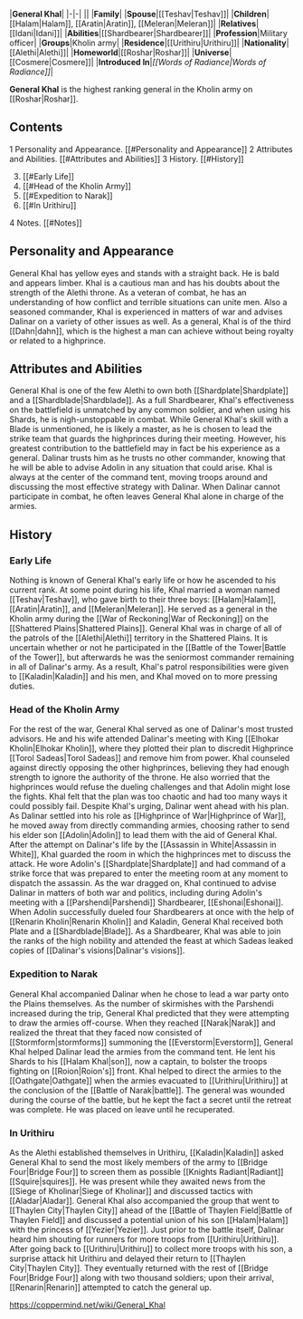 |**General Khal**|
|-|-|
||
|**Family**|
|**Spouse**|[[Teshav\|Teshav]]|
|**Children**|[[Halam\|Halam]], [[Aratin\|Aratin]], [[Meleran\|Meleran]]|
|**Relatives**|[[Idani\|Idani]]|
|**Abilities**|[[Shardbearer\|Shardbearer]]|
|**Profession**|Military officer|
|**Groups**|Kholin army|
|**Residence**|[[Urithiru\|Urithiru]]|
|**Nationality**|[[Alethi\|Alethi]]|
|**Homeworld**|[[Roshar\|Roshar]]|
|**Universe**|[[Cosmere\|Cosmere]]|
|**Introduced In**|*[[Words of Radiance\|Words of Radiance]]*|

**General Khal** is the highest ranking general in the Kholin army on [[Roshar\|Roshar]].

## Contents

1 Personality and Appearance. [[#Personality and Appearance]] 
2 Attributes and Abilities. [[#Attributes and Abilities]] 
3 History. [[#History]] 

3. [[#Early Life]] 
3. [[#Head of the Kholin Army]] 
3. [[#Expedition to Narak]] 
3. [[#In Urithiru]] 


4 Notes. [[#Notes]] 


## Personality and Appearance
General Khal has yellow eyes and stands with a straight back. He is bald and appears limber. Khal is a cautious man and has his doubts about the strength of the Alethi throne. As a veteran of combat, he has an understanding of how conflict and terrible situations can unite men. Also a seasoned commander, Khal is experienced in matters of war and advises Dalinar on a variety of other issues as well. As a general, Khal is of the third [[Dahn\|dahn]], which is the highest a man can achieve without being royalty or related to a highprince.

## Attributes and Abilities
General Khal is one of the few Alethi to own both [[Shardplate\|Shardplate]] and a [[Shardblade\|Shardblade]]. As a full Shardbearer, Khal's effectiveness on the battlefield is unmatched by any common soldier, and when using his Shards, he is nigh-unstoppable in combat. While General Khal's skill with a Blade is unmentioned, he is likely a master, as he is chosen to lead the strike team that guards the highprinces during their meeting.
However, his greatest contribution to the battlefield may in fact be his experience as a general. Dalinar trusts him as he trusts no other commander, knowing that he will be able to advise Adolin in any situation that could arise. Khal is always at the center of the command tent, moving troops around and discussing the most effective strategy with Dalinar. When Dalinar cannot participate in combat, he often leaves General Khal alone in charge of the armies.

## History
### Early Life
Nothing is known of General Khal's early life or how he ascended to his current rank. At some point during his life, Khal married a woman named [[Teshav\|Teshav]], who gave birth to their three boys: [[Halam\|Halam]], [[Aratin\|Aratin]], and [[Meleran\|Meleran]]. He served as a general in the Kholin army during the [[War of Reckoning\|War of Reckoning]] on the [[Shattered Plains\|Shattered Plains]]. General Khal was in charge of all of the patrols of the [[Alethi\|Alethi]] territory in the Shattered Plains. It is uncertain whether or not he participated in the [[Battle of the Tower\|Battle of the Tower]], but afterwards he was the seniormost commander remaining in all of Dalinar's army. As a result, Khal's patrol responsibilities were given to [[Kaladin\|Kaladin]] and his men, and Khal moved on to more pressing duties.

### Head of the Kholin Army
For the rest of the war, General Khal served as one of Dalinar's most trusted advisors. He and his wife attended Dalinar's meeting with King [[Elhokar Kholin\|Elhokar Kholin]], where they plotted their plan to discredit Highprince [[Torol Sadeas\|Torol Sadeas]] and remove him from power. Khal counseled against directly opposing the other highprinces, believing they had enough strength to ignore the authority of the throne. He also worried that the highprinces would refuse the dueling challenges and that Adolin might lose the fights. Khal felt that the plan was too chaotic and had too many ways it could possibly fail. Despite Khal's urging, Dalinar went ahead with his plan.
As Dalinar settled into his role as [[Highprince of War\|Highprince of War]], he moved away from directly commanding armies, choosing rather to send his elder son [[Adolin\|Adolin]] to lead them with the aid of General Khal. After the attempt on Dalinar's life by the [[Assassin in White\|Assassin in White]], Khal guarded the room in which the highprinces met to discuss the attack. He wore Adolin's [[Shardplate\|Shardplate]] and had command of a strike force that was prepared to enter the meeting room at any moment to dispatch the assassin.
As the war dragged on, Khal continued to advise Dalinar in matters of both war and politics, including during Adolin's meeting with a [[Parshendi\|Parshendi]] Shardbearer, [[Eshonai\|Eshonai]]. When Adolin successfully dueled four Shardbearers at once with the help of [[Renarin Kholin\|Renarin Kholin]] and Kaladin, General Khal received both Plate and a [[Shardblade\|Blade]]. As a Shardbearer, Khal was able to join the ranks of the high nobility and attended the feast at which Sadeas leaked copies of [[Dalinar's visions\|Dalinar's visions]].

### Expedition to Narak
General Khal accompanied Dalinar when he chose to lead a war party onto the Plains themselves. As the number of skirmishes with the Parshendi increased during the trip, General Khal predicted that they were attempting to draw the armies off-course. When they reached [[Narak\|Narak]] and realized the threat that they faced now consisted of [[Stormform\|stormforms]] summoning the [[Everstorm\|Everstorm]], General Khal helped Dalinar lead the armies from the command tent. He lent his Shards to his [[Halam Khal\|son]], now a captain, to bolster the troops fighting on [[Roion\|Roion's]] front. Khal helped to direct the armies to the [[Oathgate\|Oathgate]] when the armies evacuated to [[Urithiru\|Urithiru]] at the conclusion of the [[Battle of Narak\|battle]]. The general was wounded during the course of the battle, but he kept the fact a secret until the retreat was complete. He was placed on leave until he recuperated.

### In Urithiru
As the Alethi established themselves in Urithiru, [[Kaladin\|Kaladin]] asked General Khal to send the most likely members of the army to [[Bridge Four\|Bridge Four]] to screen them as possible [[Knights Radiant\|Radiant]] [[Squire\|squires]].
He was present while they awaited news from the [[Siege of Kholinar\|Siege of Kholinar]] and discussed tactics with [[Aladar\|Aladar]].
General Khal also accompanied the group that went to [[Thaylen City\|Thaylen City]] ahead of the [[Battle of Thaylen Field\|Battle of Thaylen Field]] and discussed a potential union of his son [[Halam\|Halam]] with the princess of [[Yezier\|Yezier]]. Just prior to the battle itself, Dalinar heard him shouting for runners for more troops from [[Urithiru\|Urithiru]]. After going back to [[Urithiru\|Urithiru]] to collect more troops with his son, a surprise attack hit Urithiru and delayed their return to [[Thaylen City\|Thaylen City]]. They eventually returned with the rest of [[Bridge Four\|Bridge Four]] along with two thousand soldiers; upon their arrival, [[Renarin\|Renarin]] attempted to catch the general up.



https://coppermind.net/wiki/General_Khal